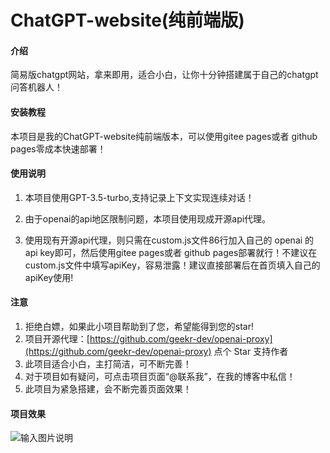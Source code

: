 # ChatGPT-website(纯前端版)

#### 介绍

简易版chatgpt网站，拿来即用，适合小白，让你十分钟搭建属于自己的chatgpt问答机器人！

#### 安装教程

本项目是我的ChatGPT-website纯前端版本，可以使用gitee pages或者 github pages零成本快速部署！

#### 使用说明

1.  本项目使用GPT-3.5-turbo,支持记录上下文实现连续对话！

2.  由于openai的api地区限制问题，本项目使用现成开源api代理。

3.  使用现有开源api代理，则只需在custom.js文件86行加入自己的 openai 的api key即可，然后使用gitee pages或者 github pages部署就行！不建议在custom.js文件中填写apiKey，容易泄露！建议直接部署后在首页填入自己的apiKey使用!

#### 注意
1.  拒绝白嫖，如果此小项目帮助到了您，希望能得到您的star!
2.  项目开源代理：[https://github.com/geekr-dev/openai-proxy](https://github.com/geekr-dev/openai-proxy) 点个 Star 支持作者
3.  此项目适合小白，主打简洁，可不断完善！
4.  对于项目如有疑问，可点击项目页面“@联系我”，在我的博客中私信！
5.  此项目为紧急搭建，会不断完善页面效果！

#### 项目效果

![输入图片说明](%E9%A1%B9%E7%9B%AE%E7%A4%BA%E4%BE%8B%E5%9B%BE%E7%89%87.png)